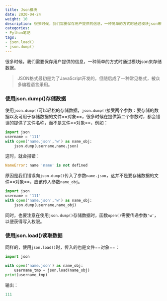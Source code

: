 ```yaml
---
title: Json模块
date: 2020-04-24
weight: 10
description: 很多时候，我们需要保存用户提供的信息，一种简单的方式时通过模块json来存储数据。
categories:
- Python笔记
tags:
- json.load()
- json.dump()
---
```



很多时候，我们需要保存用户提供的信息，一种简单的方式时通过模块json来存储数据。

> JSON格式最初是为了JavaScript开发的，但随后成了一种常见格式，被众多编程语言采用。

### 使用json.dump()存储数据

使用`json.dump()`可以轻松的存储数据，`json.dump()`接受两个参数：要存储的数据以及可用于存储数据的文件==对象==，很多时候在提供第二个参数时，都会错误的提供了文件名称，而不是文件==对象==，例如：


```python
import json
username = '111'
with open('name.json','w') as name_obj:
    json.dump(username,name.json)
```
这时，就会报错：


```python
NameError: name 'name' is not defined
```
原因是我们错误向`json.dump()`传入了参数`name.json`，这并不是要存储数据的文件==对象==，应该传入参数`name_obj`。

```python
import json
username = '111'
with open('name.json','w') as name_obj:
    json.dump(username,name_obj)
```

同时，也要注意在使用`json.dump()`存储数据时，函数`open()`需要传递参数`'w'`，以便获得写入权限。

### 使用json.load()读取数据

同样的，使用`json.load()`时，传入的也是文件==对象==：

```python
import json

with open('name.json') as name_obj:
    username_tmp = json.load(name_obj)
print(username_tmp)
```
输出：
```python
111
```

